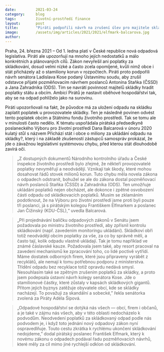 ```yaml
---
date:         2021-03-24
category:     blog
tags:         životní-prostředí finance
layout:       post
title:        "Piráti podpořili návrh na zrušení úlev pro majitele skládek. Obce a stát stojí stamiliony na poplatcích"
image:        /assets/img/articles/2021/2021/elfmark-balcarova.jpg
author:       
---
```





Praha, 24. března 2021 – Od 1. ledna platí v České republice nová odpadová legislativa. Piráti ale upozorňují na mnoho jejích nedostatků a málo konkrétních a plánovaných cílů. Zákon nevyřešil ani poplatky za skládkování, dosud velmi nízké a často zcela opomíjené, kvůli nimž obce i stát přicházely až o stamiliony korun v rozpočtech. Piráti proto podpořili návrh senátora Ladislava Kose podaný Ústavnímu soudu, aby zrušil odstavce přijaté pozměňovacím návrhem poslanců Antonína Staňka (ČSSD) a Jana Zahradníka (ODS). Tím se navrátí povinnost majitelů skládky hradit poplatky státu a obcím. Ambicí Pirátů je nastavit oběhové hospodářství tak, aby se na odpad pohlíželo jako na surovinu. 

 

Piráti upozorňovali na fakt, že původce má za uložení odpadu na skládku zaplatit poplatek u provozovatele skládky. Ten je následně povinen odvést tento poplatek obcím a Státnímu fondu životního prostředí. Tak se tomu ale v minulosti často nedělo. K tématu uspořádala pirátská předsedkyně poslaneckého Výboru pro životní prostředí Dana Balcarová v únoru 2020 kulatý stůl s názvem Přichází stát i obce o miliony za ukládání odpadu na skládky?, který i na základě zkušeností zástupců samospráv prokázal, že jde o závažnou legislativní systémovou chybu, před kterou stát dlouhodobě zavírá oči.

 

> „Z dostupných dokumentů Národního kontrolního úřadu a České inspekce životního prostředí bylo zřejmé, že někteří provozovatelé poplatky nevyměřují a neodvádějí. Vznikají tak škody, které mohou dosahovat řádů stovek milionů korun. Tuto chybu měla novela zákona o odpadech odstranit, bohužel se ale do zákona dostal pozměňovací návrh poslanců Staňka (ČSSD) a Zahradníka (ODS). Ten umožňuje ukládání poplatků nejen obcházet, ale dokonce i zpětné osvobození části odpadu od skládkovacích poplatků. Musím se zklamáním podotknout, že na Výboru pro životní prostředí jsme proti byli pouze tři poslanci, já s pirátským kolegou Františkem Elfmarkem a poslanec Jan Čižinský (KDU-ČSL),“ uvedla Balcarová.

 

> „Při projednávání balíčku odpadových zákonů v Senátu jsem požadovala po ministru životního prostředí, aby zpřísnil kontrolu skládkování (např. zavedením monitoringu ukládání). Skládkoví obři totiž neodvádějí obcím poplatky za vše, za co by správně měli, a často tají, kolik odpadu vlastně ukládají. Tak je tomu například ve známé čáslavské kauze. Požadovala jsem také, aby resort pracoval na zavedení mechanismů ke zpracování toho, co lidé poctivě vytřídí. Máme dostatek odborných firem, které jsou připraveny vyrábět z recyklátů, ale nemají k tomu potřebnou podporu z ministerstva. Třídění odpadu bez recyklace totiž opravdu nedává smysl. Nesouhlasím také se zpětným zrušením poplatků za skládky, a proto jsem podepsala ústavní návrh kolegy senátora Kose. Jde o stamilionové částky, které zůstaly v kapsách skládkových gigantů. Přitom jejich byznys zatěžuje obyvatele obcí, kde se skládky nacházejí. To považuji za skandální a sobecké,” řekla senátorka zvolená za Piráty Adéla Šípová.

 

> „Odpadové hospodářství se dotýká nás všech — obcí, firem i občanů, a je také v zájmu nás všech, aby v této oblasti nedocházelo k podvodům. Neodvedení poplatků za skládkovaný odpad podle nás podvodem je, i když toto jednání nový odpadový zákon nyní ospravedlňuje. Touto cestu zkrátka k rychlému ukončení skládkování nedojdeme,” dodal pirátský poslanec František Elfmark, který k novému zákonu o odpadech podával řadu pozměňovacích návrhů, které měly za cíl mimo jiné rychlejší odklon od skládkování.

